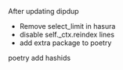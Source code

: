 After updating dipdup

* Remove select_limit in hasura
* disable  self._ctx.reindex lines
* add extra package to poetry

poetry add hashids
